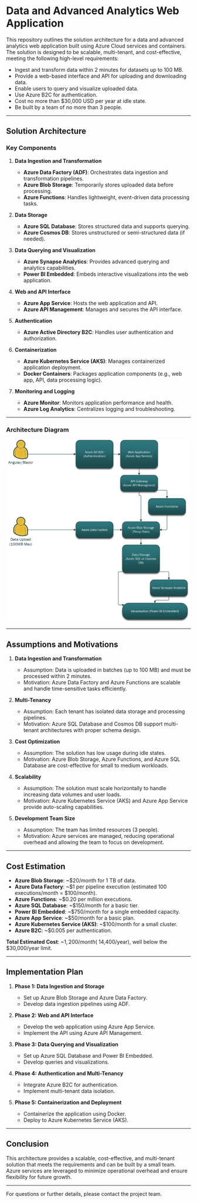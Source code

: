 # Data and Advanced Analytics Web Application

This repository outlines the solution architecture for a data and advanced analytics web application built using Azure Cloud services and containers. The solution is designed to be scalable, multi-tenant, and cost-effective, meeting the following high-level requirements:

- Ingest and transform data within 2 minutes for datasets up to 100 MB.
- Provide a web-based interface and API for uploading and downloading data.
- Enable users to query and visualize uploaded data.
- Use Azure B2C for authentication.
- Cost no more than $30,000 USD per year at idle state.
- Be built by a team of no more than 3 people.

---

## Solution Architecture

### Key Components

1. **Data Ingestion and Transformation**
   - **Azure Data Factory (ADF)**: Orchestrates data ingestion and transformation pipelines.
   - **Azure Blob Storage**: Temporarily stores uploaded data before processing.
   - **Azure Functions**: Handles lightweight, event-driven data processing tasks.

2. **Data Storage**
   - **Azure SQL Database**: Stores structured data and supports querying.
   - **Azure Cosmos DB**: Stores unstructured or semi-structured data (if needed).

3. **Data Querying and Visualization**
   - **Azure Synapse Analytics**: Provides advanced querying and analytics capabilities.
   - **Power BI Embedded**: Embeds interactive visualizations into the web application.

4. **Web and API Interface**
   - **Azure App Service**: Hosts the web application and API.
   - **Azure API Management**: Manages and secures the API interface.

5. **Authentication**
   - **Azure Active Directory B2C**: Handles user authentication and authorization.

6. **Containerization**
   - **Azure Kubernetes Service (AKS)**: Manages containerized application deployment.
   - **Docker Containers**: Packages application components (e.g., web app, API, data processing logic).

7. **Monitoring and Logging**
   - **Azure Monitor**: Monitors application performance and health.
   - **Azure Log Analytics**: Centralizes logging and troubleshooting.

---

### Architecture Diagram

<img src="ssdev_cs1_tld.png" alt="Alt text" style="width: 500px; height: auto;">

---

## Assumptions and Motivations

1. **Data Ingestion and Transformation**
   - Assumption: Data is uploaded in batches (up to 100 MB) and must be processed within 2 minutes.
   - Motivation: Azure Data Factory and Azure Functions are scalable and handle time-sensitive tasks efficiently.

2. **Multi-Tenancy**
   - Assumption: Each tenant has isolated data storage and processing pipelines.
   - Motivation: Azure SQL Database and Cosmos DB support multi-tenant architectures with proper schema design.

3. **Cost Optimization**
   - Assumption: The solution has low usage during idle states.
   - Motivation: Azure Blob Storage, Azure Functions, and Azure SQL Database are cost-effective for small to medium workloads.

4. **Scalability**
   - Assumption: The solution must scale horizontally to handle increasing data volumes and user loads.
   - Motivation: Azure Kubernetes Service (AKS) and Azure App Service provide auto-scaling capabilities.

5. **Development Team Size**
   - Assumption: The team has limited resources (3 people).
   - Motivation: Azure services are managed, reducing operational overhead and allowing the team to focus on development.

---

## Cost Estimation

- **Azure Blob Storage**: ~$20/month for 1 TB of data.
- **Azure Data Factory**: ~$1 per pipeline execution (estimated 100 executions/month = $100/month).
- **Azure Functions**: ~$0.20 per million executions.
- **Azure SQL Database**: ~$150/month for a basic tier.
- **Power BI Embedded**: ~$750/month for a single embedded capacity.
- **Azure App Service**: ~$50/month for a basic plan.
- **Azure Kubernetes Service (AKS)**: ~$100/month for a small cluster.
- **Azure B2C**: ~$0.005 per authentication.

**Total Estimated Cost**: ~$1,200/month (~$14,400/year), well below the $30,000/year limit.

---

## Implementation Plan

1. **Phase 1: Data Ingestion and Storage**
   - Set up Azure Blob Storage and Azure Data Factory.
   - Develop data ingestion pipelines using ADF.

2. **Phase 2: Web and API Interface**
   - Develop the web application using Azure App Service.
   - Implement the API using Azure API Management.

3. **Phase 3: Data Querying and Visualization**
   - Set up Azure SQL Database and Power BI Embedded.
   - Develop queries and visualizations.

4. **Phase 4: Authentication and Multi-Tenancy**
   - Integrate Azure B2C for authentication.
   - Implement multi-tenant data isolation.

5. **Phase 5: Containerization and Deployment**
   - Containerize the application using Docker.
   - Deploy to Azure Kubernetes Service (AKS).

---

## Conclusion

This architecture provides a scalable, cost-effective, and multi-tenant solution that meets the requirements and can be built by a small team. Azure services are leveraged to minimize operational overhead and ensure flexibility for future growth.

---

For questions or further details, please contact the project team.